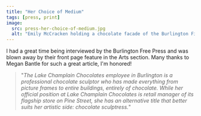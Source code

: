 ```yaml
---
title: "Her Choice of Medium"
tags: [press, print]
image:
  src: press-her-choice-of-medium.jpg
  alt: "Emily McCracken holding a chocolate facade of the Burlington Firehouse"
---
```


I had a great time being interviewed by the Burlington Free Press and was blown away by their front page feature in the Arts section. Many thanks to Megan Bantle for such a great article, I'm honored!

> "_The Lake Champlain Chocolates employee in Burlington is a professional chocolate sculptor who has made everything from picture frames to entire buildings, entirely of chocolate. While her official position at Lake Champlain Chocolates is retail manager of its flagship store on Pine Street, she has an alternative title that better suits her artistic side: chocolate sculptress._"
